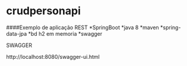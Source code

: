 # crudpersonapi
####Exemplo de aplicação REST 
*SpringBoot
*java 8 
*maven 
*spring-data-jpa
*bd h2 em memoria 
*swagger



SWAGGER

http://localhost:8080/swagger-ui.html 

